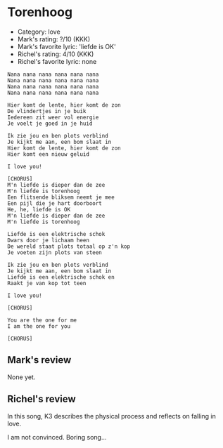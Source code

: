 # Torenhoog

 * Category: love
 * Mark's rating: ?/10 (KKK)
 * Mark's  favorite lyric: 'liefde is OK'
 * Richel's rating: 4/10 (KKK)
 * Richel's favorite lyric: none


```
Nana nana nana nana nana nana
Nana nana nana nana nana nana
Nana nana nana nana nana nana
Nana nana nana nana nana nana

Hier komt de lente, hier komt de zon
De vlindertjes in je buik
Iedereen zit weer vol energie
Je voelt je goed in je huid

Ik zie jou en ben plots verblind
Je kijkt me aan, een bom slaat in
Hier komt de lente, hier komt de zon
Hier komt een nieuw geluid

I love you!

[CHORUS]
M'n liefde is dieper dan de zee
M'n liefde is torenhoog
Een flitsende bliksem neemt je mee
Een pijl die je hart doorboort
He, he, liefde is OK
M'n liefde is dieper dan de zee
M'n liefde is torenhoog

Liefde is een elektrische schok
Dwars door je lichaam heen
De wereld staat plots totaal op z'n kop
Je voeten zijn plots van steen

Ik zie jou en ben plots verblind
Je kijkt me aan, een bom slaat in
Liefde is een elektrische schok en
Raakt je van kop tot teen

I love you!

[CHORUS]

You are the one for me
I am the one for you

[CHORUS]
```
## Mark's review

None yet.

## Richel's review

In this song, K3 describes the physical process and reflects on falling in love.

I am not convinced. Boring song...
